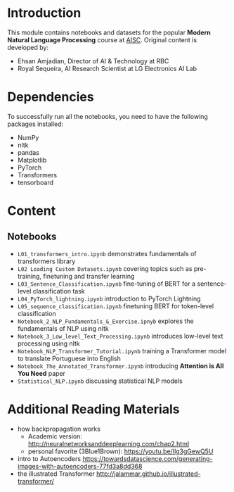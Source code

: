 # Introduction
This module contains notebooks and datasets for the popular **Modern Natural Language Processing** course at [AISC](https://ai.science/). Original content is developed by:
- Ehsan Amjadian, Director of AI & Technology at RBC
- Royal Sequeira, AI Research Scientist at LG Electronics AI Lab

# Dependencies

To successfully run all the notebooks, you need to have the following packages installed:

- NumPy
- nltk
- pandas
- Matplotlib
- PyTorch
- Transformers
- tensorboard

# Content

## Notebooks

- `L01_transformers_intro.ipynb` demonstrates fundamentals of transformers library
- `L02 Loading Custom Datasets.ipynb` covering topics such as pre-training, finetuning and transfer learning
- `L03_Sentence_Classification.ipynb` fine-tuning of BERT for a sentence-level classification task
- `L04_PyTorch_lightning.ipynb` introduction to PyTorch Lightning 
- `L05_sequence_classification.ipynb` finetuning BERT for token-level classification
- `Notebook_2_NLP_Fundamentals_&_Exercise.ipnyb` explores the fundamentals of NLP using nltk
- `Notebook_3_Low_level_Text_Processing.ipynb` introduces low-level text processing using nltk
- `Notebook_NLP_Transformer_Tutorial.ipynb` training a Transformer model to translate Portuguese into English
- `Notebook_The_Annotated_Transformer.ipynb` introducing **Attention is All You Need** paper
- `Statistical_NLP.ipynb` discussing statistical NLP models

# Additional Reading Materials
- how backpropagation works
	- Academic version: http://neuralnetworksanddeeplearning.com/chap2.html
	- personal favorite (3Blue1Brown): https://youtu.be/Ilg3gGewQ5U
- intro to Autoencoders
	https://towardsdatascience.com/generating-images-with-autoencoders-77fd3a8dd368
- the illustrated Transformer
	http://jalammar.github.io/illustrated-transformer/
